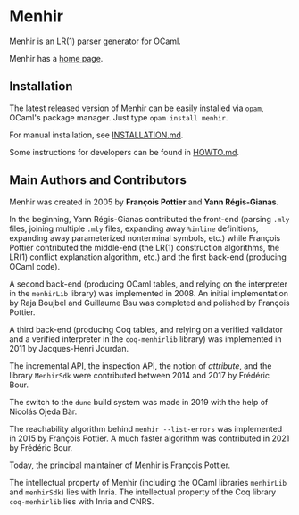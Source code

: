 # Menhir

Menhir is an LR(1) parser generator for OCaml.

Menhir has a [home page](http://cambium.inria.fr/~fpottier/menhir/).

## Installation

The latest released version of Menhir can be easily installed via
`opam`, OCaml's package manager. Just type `opam install menhir`.

For manual installation, see [INSTALLATION.md](INSTALLATION.md).

Some instructions for developers can be found in [HOWTO.md](HOWTO.md).

## Main Authors and Contributors

Menhir was created in 2005 by **François Pottier**
and **Yann Régis-Gianas**.

In the beginning, Yann Régis-Gianas contributed the front-end (parsing `.mly`
files, joining multiple `.mly` files, expanding away `%inline` definitions,
expanding away parameterized nonterminal symbols, etc.) while François Pottier
contributed the middle-end (the LR(1) construction algorithms, the LR(1)
conflict explanation algorithm, etc.) and the first back-end (producing OCaml
code).

A second back-end (producing OCaml tables, and relying on the interpreter in
the `menhirLib` library) was implemented in 2008. An initial implementation by
Raja Boujbel and Guillaume Bau was completed and polished by François Pottier.

A third back-end (producing Coq tables, and relying on a verified validator
and a verified interpreter in the `coq-menhirlib` library) was implemented in
2011 by Jacques-Henri Jourdan.

The incremental API, the inspection API, the notion of *attribute*, and the
library `MenhirSdk` were contributed between 2014 and 2017 by Frédéric Bour.

The switch to the `dune` build system was made in 2019 with the help of
Nicolás Ojeda Bär.

The reachability algorithm behind `menhir --list-errors` was implemented in
2015 by François Pottier. A much faster algorithm was contributed in 2021 by
Frédéric Bour.

Today, the principal maintainer of Menhir is François Pottier.

The intellectual property of Menhir (including the OCaml libraries `menhirLib`
and `menhirSdk`) lies with Inria. The intellectual property of the Coq library
`coq-menhirlib` lies with Inria and CNRS.

